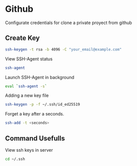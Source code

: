 # Github
Configurate credentials for clone a private proyect from github


## Create Key
```bash
ssh-keygen -t rsa -b 4096 -C "your_email@example.com"
```
View SSH-Agent status
```bash
ssh-agent
```

Launch SSH-Agent in background
```bash
eval `ssh-agent -s`
```

Adding a new key file
```bash
ssh-keygen -p -f ~/.ssh/id_ed25519
```

Forget a key after a seconds.
```bash
ssh-add -t <seconds>
```


## Command Usefulls

View ssh keys in server 
```bash
cd ~/.ssh
```
